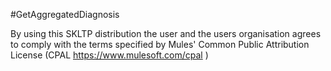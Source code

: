 #GetAggregatedDiagnosis

By using this SKLTP distribution the user and the users organisation agrees to comply with the terms specified by Mules' Common Public Attribution License (CPAL https://www.mulesoft.com/cpal )
